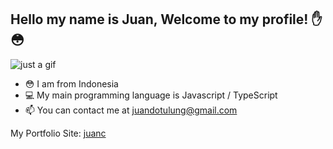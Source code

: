 ## Hello my name is Juan, Welcome to my profile! ✋😳

![just a gif](https://media1.tenor.com/images/5b58fdfcffa361c9eaadae3d17ea9f0e/tenor.gif)

- 😳 I am from Indonesia
- 💻 My main programming language is Javascript / TypeScript
- 📫 You can contact me at juandotulung@gmail.com

My Portfolio Site: [juanc](https://juanc.netlify.app)
